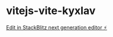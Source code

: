 # vitejs-vite-kyxlav

[Edit in StackBlitz next generation editor ⚡️](https://stackblitz.com/~/github.com/jukson01/vitejs-vite-kyxlav)